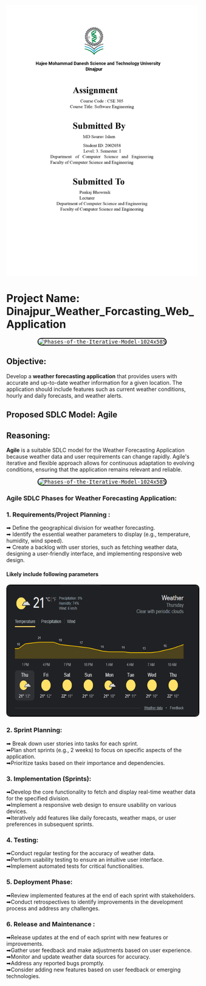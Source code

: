  <p align="center">
  <kbd>
    <img src="https://github.com/sourav-islam/Markdown-template/blob/master/2002038_CSE%20305_page-0001.jpg?raw=true" alt="Phases-of-the-Iterative-Model-1024x585">
  </kbd>
</p>

# Project Name: Dinajpur_Weather_Forcasting_Web_Application

 <p align="center">
  <kbd>
    <img src="https://www.timeanddate.com/scripts/cityog.php?title=Weather%20in&tint=0x007b7a&city=Dinajpur&country=Bangladesh&image=generic" alt="Phases-of-the-Iterative-Model-1024x585" width="600" height="343" style="border: 2px solid black; border-radius: 10px;">
  </kbd>
</p>

## Objective:

Develop a **weather forecasting application** that provides users with accurate and up-to-date weather information for a given location. The application should include features such as current weather conditions, hourly and daily forecasts, and weather alerts.

## Proposed SDLC Model: Agile

## Reasoning:

**Agile** is a suitable SDLC model for the Weather Forecasting Application because weather data and user requirements can change rapidly. Agile's iterative and flexible approach allows for continuous adaptation to evolving conditions, ensuring that the application remains relevant and reliable.

<!-- <img src="https://svprojectmanagement.com/wp-content/uploads/2022/11/Resized-Agile-SDLC.png" alt="Agile SDLC" style="width:500px;height:500px;" style="text-align: center;"> -->

<p align="center">
  <kbd>
    <img src="https://svprojectmanagement.com/wp-content/uploads/2022/11/Resized-Agile-SDLC.png" alt="Phases-of-the-Iterative-Model-1024x585" width="600" height="343" style="border: 2px solid black; border-radius: 10px;">
  </kbd>
</p>

### Agile SDLC Phases for Weather Forecasting Application:

### 1. Requirements/Project Planning :

➡ Define the geographical division for weather forecasting.  
➡ Identify the essential weather parameters to display (e.g., temperature, humidity, wind speed).  
➡ Create a backlog with user stories, such as fetching weather data, designing a user-friendly interface, and implementing responsive web design.

#### Likely include following parameters

  <p align="center">
  <kbd>
    <img src="https://github.com/sourav-islam/Markdown-template/blob/master/Screenshot%202024-01-18%20121329.png?raw=true" alt="Phases-of-the-Iterative-Model-1024x585" width="600" height="343" style="border: 2px solid black; border-radius: 10px;">
  </kbd>
</p>

### 2. Sprint Planning:

➡ Break down user stories into tasks for each sprint.  
➡Plan short sprints (e.g., 2 weeks) to focus on specific aspects of the application.  
➡Prioritize tasks based on their importance and dependencies.

### 3. Implementation (Sprints):

➡Develop the core functionality to fetch and display real-time weather data for the specified division.  
➡Implement a responsive web design to ensure usability on various devices.  
➡Iteratively add features like daily forecasts, weather maps, or user preferences in subsequent sprints.

### 4. Testing:

➡Conduct regular testing for the accuracy of weather data.  
➡Perform usability testing to ensure an intuitive user interface.  
➡Implement automated tests for critical functionalities.

### 5. Deployment Phase:

➡Review implemented features at the end of each sprint with stakeholders.  
➡Conduct retrospectives to identify improvements in the development process and address any challenges.

### 6. Release and Maintenance :

➡Release updates at the end of each sprint with new features or improvements.  
➡Gather user feedback and make adjustments based on user experience.  
➡Monitor and update weather data sources for accuracy.  
➡Address any reported bugs promptly.  
➡Consider adding new features based on user feedback or emerging technologies.
